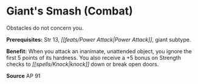 ﻿---
cssclass: [feats]

---
# Giant's Smash (Combat)

Obstacles do not concern you.

**Prerequisites:** Str 13, _[[feats/Power Attack|Power Attack]]_, giant subtype.

**Benefit:** When you attack an inanimate, unattended object, you ignore the first 5 points of its hardness. You also receive a +5 bonus on Strength checks to _[[spells/Knock|knock]]_ down or break open doors.

**Source** AP 91